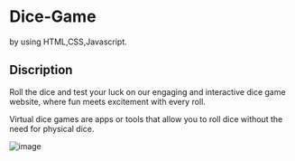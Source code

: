 # Dice-Game
by using HTML,CSS,Javascript.
## Discription
Roll the dice and test your luck on our engaging and interactive dice game website, where fun meets excitement with every roll.

Virtual dice games are apps or tools that allow you to roll dice without the need for physical dice.


![image](https://github.com/user-attachments/assets/2175af25-e1a5-45b5-9c33-f30ee832aa4a)




